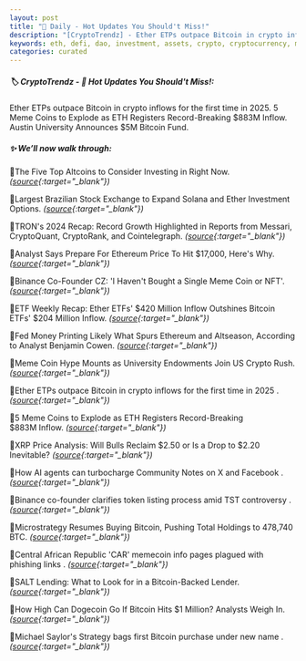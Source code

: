 ```yaml
---
layout: post
title: "🌇 Daily - Hot Updates You Should't Miss!"
description: "[CryptoTrendz] - Ether ETPs outpace Bitcoin in crypto inflows for the first time in 2025. 5 Meme Coins to Explode as ETH Registers Record-Breaking $883M Inflow. Austin University Announces $5M Bitcoin Fund."
keywords: eth, defi, dao, investment, assets, crypto, cryptocurrency, market, blockchains, altcoins
categories: curated
---
```


##### 🏷️  CryptoTrendz - 📌 *Hot Updates You Should't Miss!:*

Ether ETPs outpace Bitcoin in crypto inflows for the first time in 2025. 5 Meme Coins to Explode as ETH Registers Record-Breaking $883M Inflow. Austin University Announces $5M Bitcoin Fund.

##### ✨ *We’ll now walk through:*


🔹The Five Top Altcoins to Consider Investing in Right Now. *([source](https://s.avyag.com/xoqd){:target="_blank"})*

🔹Largest Brazilian Stock Exchange to Expand Solana and Ether Investment Options. *([source](https://s.avyag.com/0bxi){:target="_blank"})*

🔹TRON's 2024 Recap: Record Growth Highlighted in Reports from Messari, CryptoQuant, CryptoRank, and Cointelegraph. *([source](https://s.avyag.com/1nuh){:target="_blank"})*

🔹Analyst Says Prepare For Ethereum Price To Hit $17,000, Here's Why. *([source](https://s.avyag.com/yes4){:target="_blank"})*

🔹Binance Co-Founder CZ: 'I Haven't Bought a Single Meme Coin or NFT'. *([source](https://s.avyag.com/3vna){:target="_blank"})*

🔹ETF Weekly Recap: Ether ETFs' $420 Million Inflow Outshines Bitcoin ETFs' $204 Million Inflow. *([source](https://s.avyag.com/6hlp){:target="_blank"})*

🔹Fed Money Printing Likely What Spurs Ethereum and Altseason, According to Analyst Benjamin Cowen. *([source](https://s.avyag.com/bz20){:target="_blank"})*

🔹Meme Coin Hype Mounts as University Endowments Join US Crypto Rush. *([source](https://s.avyag.com/mne8){:target="_blank"})*

🔹Ether ETPs outpace Bitcoin in crypto inflows for the first time in 2025 . *([source](https://s.avyag.com/ob9l){:target="_blank"})*

🔹5 Meme Coins to Explode as ETH Registers Record-Breaking $883M Inflow. *([source](https://s.avyag.com/fjmf){:target="_blank"})*

🔹XRP Price Analysis: Will Bulls Reclaim $2.50 or Is a Drop to $2.20 Inevitable? *([source](https://s.avyag.com/t9iu){:target="_blank"})*

🔹How AI agents can turbocharge Community Notes on X and Facebook . *([source](https://s.avyag.com/c9tt){:target="_blank"})*

🔹Binance co-founder clarifies token listing process amid TST controversy . *([source](https://s.avyag.com/0nfk){:target="_blank"})*

🔹Microstrategy Resumes Buying Bitcoin, Pushing Total Holdings to 478,740 BTC. *([source](https://s.avyag.com/4bs9){:target="_blank"})*

🔹Central African Republic 'CAR' memecoin info pages plagued with phishing links . *([source](https://s.avyag.com/u41e){:target="_blank"})*

🔹SALT Lending: What to Look for in a Bitcoin-Backed Lender. *([source](https://s.avyag.com/el0m){:target="_blank"})*

🔹How High Can Dogecoin Go If Bitcoin Hits $1 Million? Analysts Weigh In. *([source](https://s.avyag.com/1kk7){:target="_blank"})*

🔹Michael Saylor's Strategy bags first Bitcoin purchase under new name . *([source](https://s.avyag.com/kx1e){:target="_blank"})*
